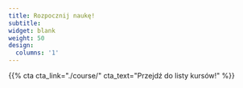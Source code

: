 ```yaml
---
title: Rozpocznij naukę!
subtitle:
widget: blank
weight: 50
design:
  columns: '1'
---
```


{{% cta cta_link="./course/" cta_text="Przejdź do listy kursów!" %}}

